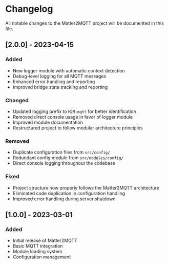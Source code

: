 # Changelog

All notable changes to the Matter2MQTT project will be documented in this file.

## [2.0.0] - 2023-04-15

### Added
- New logger module with automatic context detection
- Debug-level logging for all MQTT messages
- Enhanced error handling and reporting
- Improved bridge state tracking and reporting

### Changed
- Updated logging prefix to `M2M:mqtt` for better identification
- Removed direct console usage in favor of logger module
- Improved module documentation
- Restructured project to follow modular architecture principles

### Removed
- Duplicate configuration files from `src/config/`
- Redundant config module from `src/modules/config/`
- Direct console logging throughout the codebase

### Fixed
- Project structure now properly follows the Matter2MQTT architecture
- Eliminated code duplication in configuration handling
- Improved error handling during server shutdown

## [1.0.0] - 2023-03-01

### Added
- Initial release of Matter2MQTT
- Basic MQTT integration
- Module loading system
- Configuration management 